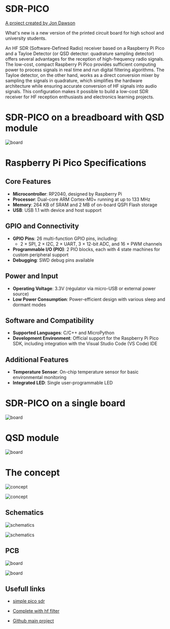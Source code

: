 # SDR-PICO

[A project created by Jon Dawson](https://github.com/dawsonjon/PicoRX)

What's new is a new version of the printed circuit board for high school and university students.


An HF SDR (Software-Defined Radio) receiver based on a Raspberry Pi Pico and a Tayloe Detector (or QSD detector: quadrature sampling detector) offers several advantages for the reception of high-frequency radio signals. The low-cost, compact Raspberry Pi Pico provides sufficient computing power to process signals in real time and run digital filtering algorithms. The Tayloe detector, on the other hand, works as a direct conversion mixer by sampling the signals in quadrature, which simplifies the hardware architecture while ensuring accurate conversion of HF signals into audio signals. This configuration makes it possible to build a low-cost SDR receiver for HF reception enthusiasts and electronics learning projects.

# SDR-PICO on a breadboard with QSD module
![board](images/breadboard.jpg "Main board")

# Raspberry Pi Pico Specifications

## Core Features
- **Microcontroller**: RP2040, designed by Raspberry Pi
- **Processor**: Dual-core ARM Cortex-M0+ running at up to 133 MHz
- **Memory**: 264 KB of SRAM and 2 MB of on-board QSPI Flash storage
- **USB**: USB 1.1 with device and host support

## GPIO and Connectivity
- **GPIO Pins**: 26 multi-function GPIO pins, including:
  - 2 × SPI, 2 × I2C, 2 × UART, 3 × 12-bit ADC, and 16 × PWM channels
- **Programmable I/O (PIO)**: 2 PIO blocks, each with 4 state machines for custom peripheral support
- **Debugging**: SWD debug pins available

## Power and Input
- **Operating Voltage**: 3.3V (régulator via micro-USB or external power source)
- **Low Power Consumption**: Power-efficient design with various sleep and dormant modes

## Software and Compatibility
- **Supported Languages**: C/C++ and MicroPython
- **Development Environment**: Official support for the Raspberry Pi Pico SDK, including integration with the Visual Studio Code (VS Code) IDE

## Additional Features
- **Temperature Sensor**: On-chip temperature sensor for basic environmental monitoring
- **Integrated LED**: Single user-programmable LED

# SDR-PICO on a single board
![board](images/complet.jpg "Single")

# QSD module
![board](images/QSD.jpg "QSD")

# The concept

![concept](schematics/simple.png "schematics")

![concept](schematics/concept.png "schematics")


## Schematics

![schematics](schematics/rpi+qsd1.png "schematics")

![schematics](schematics/rpi+qsd2.png "schematics")


## PCB

![board](images/complet_pcb.png "board")

![board](images/PCB.png "board")


## Usefull links

- [simple pico sdr](https://101-things.readthedocs.io/en/latest/breadboard_radio.html)

- [Complete with hf filter](https://101-things.readthedocs.io/en/latest/radio_receiver.html)

- [Github main project](https://github.com/dawsonjon/PicoRX)






